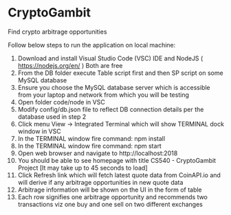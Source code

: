 # CryptoGambit
Find crypto arbitrage opportunities

Follow below steps to run the application on local machine:

1. Download and install Visual Studio Code (VSC) IDE and NodeJS ( https://nodejs.org/en/ )  Both are free
2. From the DB folder execute Table script first and then SP script on some MySQL database
3. Ensure you choose the MySQL database server which is accessible from your laptop and network from which you will be testing
4. Open folder code/node in VSC
5. Modify config/db.json file to reflect DB connection details per the database used in step 2
6. Click menu View -> Integrated Terminal which will show TERMINAL dock window in VSC
7. In the TERMINAL window fire command: npm install
8. In the TERMINAL window fire command: npm start
9. Open web browser and navigate to http://localhost:2018
10. You should be able to see homepage with title CS540 - CryptoGambit Project [It may take up to 45 seconds to load]
11. Click Refresh link which will fetch latest quote data from CoinAPI.io and will derive if any arbitrage opportunities in new quote data
12. Arbitrage information will be shown on the UI in the form of table
13. Each row signifies one arbitrage opportunity and recommends two transactions viz one buy and one sell on two different exchanges
